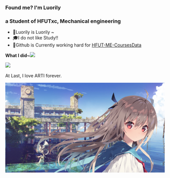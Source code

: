### Found me? I'm Luorily

### a Student of HFUTxc, Mechanical engineering

- 🔭Luorily is Luorily ~
- 🎓I do not like Study!!
- 🌱Github is Currently working hard for [HFUT-ME-CoursesData](https://github.com/Luorily/HFUT-ME-CoursesData)

**What I did~**<img src="https://media.giphy.com/media/mGcNjsfWAjY5AEZNw6/giphy.gif" width="50">

<img align="" height="137px" src="https://github-readme-stats.vercel.app/api?username=luorily&hide_title=true&show_icons=true&include_all_commits=true&line_height=21&theme=graywhite" />

At Last, I love ARTI forever.

<div style="zoom: 50%;"><img src="/_media/ATRI.png" /></div>
